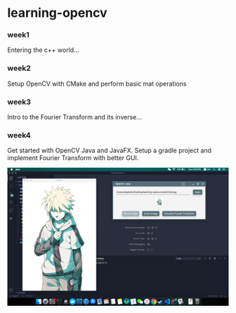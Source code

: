 # learning-opencv

### week1

Entering the c++ world...

### week2

Setup OpenCV with CMake and perform basic mat operations

### week3

Intro to the Fourier Transform and its inverse...

### week4

Get started with OpenCV Java and JavaFX. Setup a gradle project and implement Fourier Transform with better GUI.

![Sample](week4/sample.jpg)